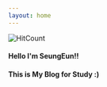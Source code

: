 ```yaml
---
layout: home
---
```

 
![HitCount](http://hits.dwyl.com/{unique-string}.svg)

#### Hello I'm SeungEun!!
#### This is My Blog for Study :) 

<!-- 
## Theme : Jekyll 
[![Jekyll Themes](https://img.shields.io/badge/featured%20on-JekyllThemes-red.svg)](https://sighingnow.github.io/jekyll-gitbook/)
 -->

